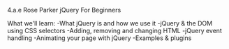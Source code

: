 4.a.e
Rose Parker
jQuery For Beginners

What we'll learn:
-What jQuery is and how we use it
-jQuery & the DOM using CSS selectors
-Adding, removing and changing HTML
-jQuery event handling
-Animating your page with jQuery
-Examples & plugins